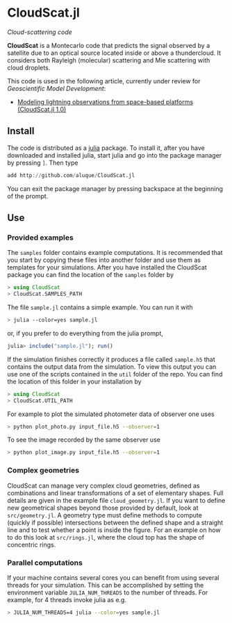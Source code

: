 # CloudScat.jl

*Cloud-scattering code*

**CloudScat** is a Montecarlo code that predicts the signal observed by a satellite due to an optical source located inside or above a thundercloud.  It considers both Rayleigh (molecular) scattering and Mie scattering with cloud droplets.

This code is used in the following article, currently under review for *Geoscientific Model Development*:

- [Modeling lightning observations from space-based platforms (CloudScat.jl 1.0)](https://doi.org/10.5194/gmd-2020-161)

## Install

The code is distributed as a [julia](https://julialang.org) package.  To install it, after you have downloaded and installed julia, start julia and go into the package manager by pressing `]`.  Then type

```julia
add http://github.com/aluque/CloudScat.jl
```
You can exit the package manager by pressing backspace at the beginning of the prompt.

## Use

### Provided examples

The `samples` folder contains example computations. It is recommended that you 
start by copying these files into another folder and use them as templates for 
your simulations.  After you have installed the CloudScat package you can find
the location of the `samples` folder by
```julia
> using CloudScat
> CloudScat.SAMPLES_PATH
```

The file `sample.jl` contains a simple example.  You can run it
with
```bash
> julia --color=yes sample.jl
```
or, if you prefer to do everything from the julia prompt,
```julia
julia> include("sample.jl"); run()
```

If the simulation finishes correctly it produces a file called `sample.h5` that contains the output data from the simulation. To view this output you can use one of the scripts contained in the `util` folder of the repo.  You can find the location of this folder in your installation by
```julia
> using CloudScat
> CloudScat.UTIL_PATH
```

For example to plot the simulated photometer data of observer one uses

```bash
> python plot_photo.py input_file.h5 --observer=1
```

To see the image recorded by the same observer use
```bash
> python plot_image.py input_file.h5 --observer=1
```

### Complex geometries

CloudScat can manage very complex cloud geometries, defined as combinations and
linear transformations of a set of elementary shapes. Full details are given
in the example file `cloud_geometry.jl`. If you want to define new geometrical
shapes beyond those provided by default, look at `src/geometry.jl`. A geometry 
type must define methods to compute (quickly if possible) intersections between 
the defined shape and a straight line and to test whether a point is inside the 
figure.  For an example on how to do this look at `src/rings.jl`, where the cloud
top has the shape of concentric rings.


### Parallel computations

If your machine contains several cores you can benefit from using several threads for your simulation. This can be accomplished by setting the environment variable
`JULIA_NUM_THREADS` to the number of threads.  For example, for 4 threads invoke
julia as e.g.
```bash
> JULIA_NUM_THREADS=4 julia --color=yes sample.jl
```
